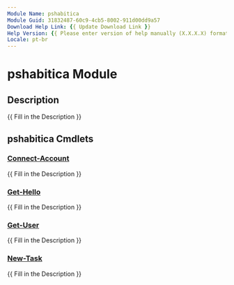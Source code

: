 ```yaml
---
Module Name: pshabitica
Module Guid: 31832487-60c9-4cb5-8002-911d00dd9a57
Download Help Link: {{ Update Download Link }}
Help Version: {{ Please enter version of help manually (X.X.X.X) format }}
Locale: pt-br
---
```


# pshabitica Module
## Description
{{ Fill in the Description }}

## pshabitica Cmdlets
### [Connect-Account](Connect-Account.md)
{{ Fill in the Description }}

### [Get-Hello](Get-Hello.md)
{{ Fill in the Description }}

### [Get-User](Get-User.md)
{{ Fill in the Description }}

### [New-Task](New-Task.md)
{{ Fill in the Description }}

